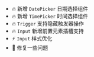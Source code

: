 - 🔥 新增 `DatePicker` 日期选择组件
- 🔥 新增 `TimePicker` 时间选择组件
- 🔥 `Trigger` 支持隐藏触发器操作
- 🔥 `Input` 新增前置元素插槽支持
- ⚡️ `Input` 样式优化
- 🐞 修复一些问题
